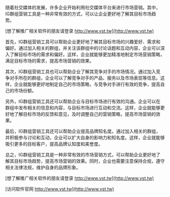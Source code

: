 随着社交媒体的发展，许多企业开始利用社交媒体平台来进行市场营销。其中，IG群组营销工具是一种非常有效的方式，可以让企业更好地了解其目标市场趋势。

[想了解推广相关软件的朋友请登录 http://www.vst.tw](http://www.vst.tw)

首先，IG群组营销工具可以帮助企业更好地了解其目标市场的兴趣爱好、需求和偏好。通过加入相关的群组，并关注该群组中的讨论话题和互动内容，企业可以深入了解目标市场的需求和偏好。这样，企业就能够更加精准地制定市场营销策略，满足目标市场的需求，提高市场营销的效果。

其次，IG群组营销工具也可以帮助企业了解其竞争对手的市场情况。通过加入竞争对手所在的群组，企业可以了解竞争对手的产品、服务以及市场表现等信息。这样，企业就能够更好地制定自己的市场策略，与竞争对手进行有效的竞争，提高自己的市场份额。

另外，IG群组营销工具还可以帮助企业与目标市场进行有效的沟通。企业可以在群组中发布相关的信息和内容，与目标市场进行互动和交流。这样，企业就能够更好地了解目标市场的反馈和意见，及时调整自己的营销策略，提高市场营销的效果。

最后，IG群组营销工具还可以帮助企业提高品牌知名度。通过加入相关的群组，并积极参与讨论和互动，企业可以扩大自身的影响力和知名度。这样，企业就能够吸引更多的目标客户，提高品牌认知度和美誉度。

总之，IG群组营销工具是一种非常有效的市场营销方式，可以帮助企业更好地了解其目标市场趋势，提高市场营销的效果。同时，企业也需要注意保持合规，遵守相关法律法规，维护自身的品牌形象。

[想了解推广相关软件的朋友请登录 http://www.vst.tw](http://www.vst.tw)


[访问软件官网 http://www.vst.tw](http://www.vst.tw)
